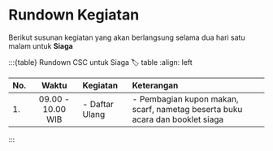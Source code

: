 # Rundown Kegiatan
Berikut susunan kegiatan yang akan berlangsung selama dua hari satu malam untuk **Siaga**

<!-- ```{csv-table} Rundown CSC untuk Siaga
:header: "No.", "Waktu", "Kegiatan", "Uraian"

"1", "08.00 - 09.00 WIB", "Daftar Ulang", "Pembagian kupon makan, scarf, nametag beserta buku acara dan booklet kegiatan"

" ", " ", "Daftar Ulang", "Pembagian kupon makan, scarf, nametag beserta buku acara dan booklet kegiatan"



``` -->

<!-- "1", "09.00 - 10.00 WIB", "Bermain", "semuanya"
"1", "10.00 - 12.00 WIB", "Bermain", "semuanya" -->

:::{table} Rundown CSC untuk Siaga
:label: table
:align: left

| No. | Waktu | Kegiatan | Keterangan |
| :-- | :---: | :------- | :--------- |
| 1.  | 09.00 - 10.00 WIB | - Daftar Ulang | - Pembagian kupon makan, scarf, nametag beserta buku acara dan booklet siaga |

:::
